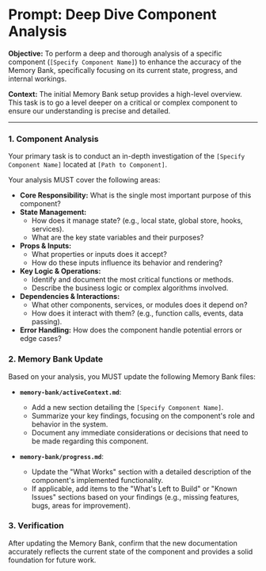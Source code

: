 # Prompt: Deep Dive Component Analysis

**Objective:** To perform a deep and thorough analysis of a specific component (`[Specify Component Name]`) to enhance the accuracy of the Memory Bank, specifically focusing on its current state, progress, and internal workings.

**Context:** The initial Memory Bank setup provides a high-level overview. This task is to go a level deeper on a critical or complex component to ensure our understanding is precise and detailed.

---

### **1. Component Analysis**

Your primary task is to conduct an in-depth investigation of the `[Specify Component Name]` located at `[Path to Component]`.

Your analysis MUST cover the following areas:

-   **Core Responsibility:** What is the single most important purpose of this component?
-   **State Management:**
    -   How does it manage state? (e.g., local state, global store, hooks, services).
    -   What are the key state variables and their purposes?
-   **Props & Inputs:**
    -   What properties or inputs does it accept?
    -   How do these inputs influence its behavior and rendering?
-   **Key Logic & Operations:**
    -   Identify and document the most critical functions or methods.
    -   Describe the business logic or complex algorithms involved.
-   **Dependencies & Interactions:**
    -   What other components, services, or modules does it depend on?
    -   How does it interact with them? (e.g., function calls, events, data passing).
-   **Error Handling:** How does the component handle potential errors or edge cases?

### **2. Memory Bank Update**

Based on your analysis, you MUST update the following Memory Bank files:

-   **`memory-bank/activeContext.md`**:
    -   Add a new section detailing the `[Specify Component Name]`.
    -   Summarize your key findings, focusing on the component's role and behavior in the system.
    -   Document any immediate considerations or decisions that need to be made regarding this component.

-   **`memory-bank/progress.md`**:
    -   Update the "What Works" section with a detailed description of the component's implemented functionality.
    -   If applicable, add items to the "What's Left to Build" or "Known Issues" sections based on your findings (e.g., missing features, bugs, areas for improvement).

### **3. Verification**

After updating the Memory Bank, confirm that the new documentation accurately reflects the current state of the component and provides a solid foundation for future work.
